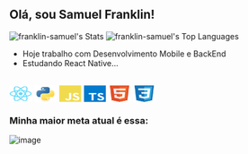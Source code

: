 ## Olá, sou Samuel Franklin!

![franklin-samuel's Stats](https://github-readme-stats.vercel.app/api?username=franklin-samuel&theme=dracula&show_icons=true&hide_border=true&count_private=true)
![franklin-samuel's Top Languages](https://github-readme-stats.vercel.app/api/top-langs/?username=franklin-samuel&theme=dracula&show_icons=true&hide_border=true&layout=compact)

- Hoje trabalho com Desenvolvimento Mobile e BackEnd
- Estudando React Native...
<div style="display: inline_block"><br>
   <img align="center" alt="Rafa-React" height="30" width="40" src="https://raw.githubusercontent.com/devicons/devicon/master/icons/react/react-original.svg">
  <img align="center" alt="Rafa-Python" height="30" width="40" src="https://raw.githubusercontent.com/devicons/devicon/master/icons/python/python-original.svg">
  <img align="center" alt="Rafa-Js" height="30" width="40" src="https://raw.githubusercontent.com/devicons/devicon/master/icons/javascript/javascript-plain.svg">
  <img align="center" alt="Rafa-Ts" height="30" width="40" src="https://raw.githubusercontent.com/devicons/devicon/master/icons/typescript/typescript-plain.svg">
 
  <img align="center" alt="Rafa-HTML" height="30" width="40" src="https://raw.githubusercontent.com/devicons/devicon/master/icons/html5/html5-original.svg">
  <img align="center" alt="Rafa-CSS" height="30" width="40" src="https://raw.githubusercontent.com/devicons/devicon/master/icons/css3/css3-original.svg">
  
</div>


### Minha maior meta atual é essa:
![image](https://github.com/user-attachments/assets/609a44b4-1d3f-40ba-a9fc-2041150d1144)



